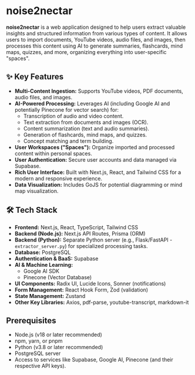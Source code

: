 # noise2nectar

**noise2nectar** is a web application designed to help users extract valuable insights and structured information from various types of content. It allows users to import documents, YouTube videos, audio files, and images, then processes this content using AI to generate summaries, flashcards, mind maps, quizzes, and more, organizing everything into user-specific "spaces".

## ✨ Key Features

*   **Multi-Content Ingestion:** Supports YouTube videos, PDF documents, audio files, and images.
*   **AI-Powered Processing:** Leverages AI (including Google AI and potentially Pinecone for vector search) for:
    *   Transcription of audio and video content.
    *   Text extraction from documents and images (OCR).
    *   Content summarization (text and audio summaries).
    *   Generation of flashcards, mind maps, and quizzes.
    *   Concept matching and term building.
*   **User Workspaces ("Spaces"):** Organize imported and processed content within personal spaces.
*   **User Authentication:** Secure user accounts and data managed via Supabase.
*   **Rich User Interface:** Built with Next.js, React, and Tailwind CSS for a modern and responsive experience.
*   **Data Visualization:** Includes GoJS for potential diagramming or mind map visualization.

## 🛠️ Tech Stack

*   **Frontend:** Next.js, React, TypeScript, Tailwind CSS
*   **Backend (Node.js):** Next.js API Routes, Prisma (ORM)
*   **Backend (Python):** Separate Python server (e.g., Flask/FastAPI - `extractor_server.py`) for specialized processing tasks.
*   **Database:** PostgreSQL
*   **Authentication & BaaS:** Supabase
*   **AI & Machine Learning:**
    *   Google AI SDK
    *   Pinecone (Vector Database)
*   **UI Components:** Radix UI, Lucide Icons, Sonner (notifications)
*   **Form Management:** React Hook Form, Zod (validation)
*   **State Management:** Zustand
*   **Other Key Libraries:** Axios, pdf-parse, youtube-transcript, markdown-it

##  Prerequisites

*   Node.js (v18 or later recommended)
*   npm, yarn, or pnpm
*   Python (v3.8 or later recommended)
*   PostgreSQL server
*   Access to services like Supabase, Google AI, Pinecone (and their respective API keys).
